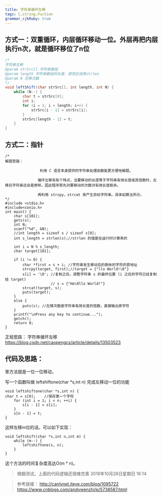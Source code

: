 ```yaml
---
title: 字符串循环左移
tags: C,string,Fuction
grammar_cjkRuby: true
---
```

## 方式一：双重循环，内层循环移动一位。外层再把内层执行n次，就是循环移位了n位
```csharp
/*
字符串左移
@param strSrc[] 字符串数组
@param length 字符串数组的长度，感觉应该用strlen
@param N 左移次数
*/
void leftShift(char strSrc[], int length, int N) {
	while (N--) {
		char t = strSrc[0];
		int i;
		for (i = 1; i < length; i++) {
			strSrc[i - 1] = strSrc[i];
		}
		strSrc[length - 1] = t;
	}
}
```

## 方式二：指针
```csharp?linenums
/*
解题思路：

				利用 C 语言本身提供的字符串处理函数能更方便地解题。

			   循环左移有有个特点，当要移动的长度等于字符串有效长度或其倍数时，左移后字符串还会是原样。因此程序首先对要移动的次数对有效长度取余。

			   再利用 strcpy，strcat 来产生目标字符串。具体如算法所示。
*/
#include <stdio.h>
#include<conio.h>
int main() {
	char s[101];
	gets(s);
	int N;
	scanf("%d", &N);
	//int length = sizeof s / sizeof s[0];
	int s_length = strlen(s);//strlen 的值是在运行时计算来的

	int i = N % s_length;
	char target[101];

	if (i != 0) {
		char *first = s + i; //字符串发生移动后的剩余的字符的首地址
		strcpy(target, first);//target = {"llo World!\0"}
		s[i] = '\0'; //复制之后，调整字符串 s 的最终位置 (i 之后的字符已经复制给 target) 
					 // s = {"He\0llo World!"}
		strcat(target, s);
		puts(target);
	}
	else {
		puts(s); //左移次数是字符串有效长度的倍数，直接输出原字符 
	}
	printf("\nPress any key to continue...");
	getch();
	return 0;
}
```



正规思路：
字符串循环左移
https://blog.csdn.net/caopengcs/article/details/13503523

## 代码及思路：
笨方法就是一位一位移动，

写一个函数叫做 leftshiftone(char *s,int n) 完成左移动一位的功能
```c?linenums
void leftshiftone(char *s,int n) {
char t = s[0];    //保存第一个字符
	for (int i = 1; i < n; ++i) {
		s[i - 1] = s[i];
	}
	s[n - 1] = t;
} 
```
这样左移m位的话，可以如下实现：
```c?linenums
void leftshift(char *s,int n,int m) {
	while (m--) {
		leftshiftone(s, n);
	}
}
```
 这个方法的时间复杂度高达O(m * n)。
 
> 根据测试，上面的代码逻辑还很难完善 2018年10月28日星期日 16:14
 

>参考链接：
http://canlynet.iteye.com/blog/1095722
https://www.cnblogs.com/andywenzhi/p/5738587.html